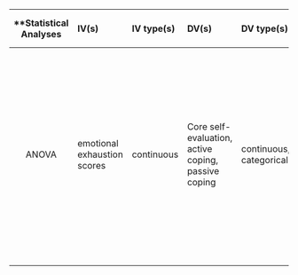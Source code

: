 | **Statistical Analyses	|  IV(s)  |  IV type(s) |  DV(s)  |  DV type(s)  |  Control Var | Control Var type  | Question to be answered | _H0_ | alpha | link to paper **| 
|:----------:|:----------|:------------|:-------------|:-------------|:------------|:------------- |:------------------------|:----:|:-------:|:-------|
ANOVA | emotional exhaustion scores | continuous | Core self-evaluation, active coping, passive coping | continuous, categorical | gender, age, job ranking, work experience, | categorical, ordinal | This study aimed to determine the potential association between core self-evaluation, mediating role of coping styles and the burnout syndrome among Chinese nurses | Nurses who had higher self-evaluation characteristics, reported less emotional exhaustion and cynicism, and higher professional efficacy. | 0.05 | http://journals.plos.org/plosone/article?id=10.1371/journal.pone.0115799 | 
  |||||||||
